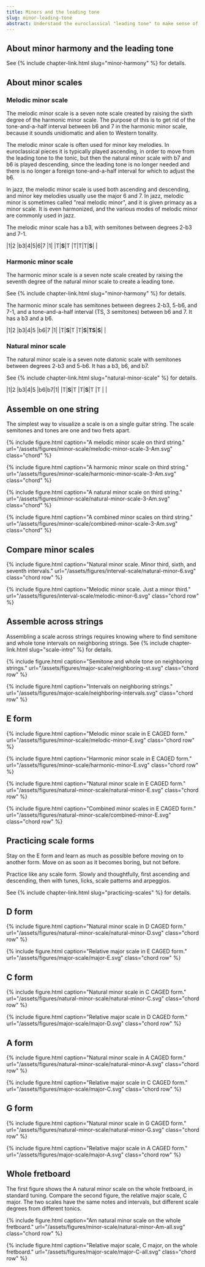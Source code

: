 ```yaml
---
title: Minors and the leading tone
slug: minor-leading-tone
abstract: Understand the euroclassical "leading tone" to make sense of melodic and harmonic minor scales, and unlock the feel of minor key harmony. 
---
```


## About minor harmony and the leading tone

See {% include chapter-link.html slug="minor-harmony" %} for details.

## About minor scales

### Melodic minor scale

The melodic minor scale is a seven note scale 
created by raising the sixth degree of the harmonic minor scale.
The purpose of this is to get rid of the tone-and-a-half interval between b6 and 7 in the harmonic minor scale,
because it sounds unidiomatic and alien to Western tonality.

The melodic minor scale is often used for minor key melodies.
In euroclassical pieces it is typically played ascending,
in order to move from the leading tone to the tonic,
but then the natural minor scale with b7 and b6 is played descending,
since the leading tone is no longer needed
and there is no longer a foreign tone-and-a-half interval for which to adjust the b6. 

In jazz, 
the melodic minor scale is used both ascending and descending,
and minor key melodies usually use the major 6 and 7.
In jazz, melodic minor is sometimes called "real melodic minor",
and it is given primacy as a minor scale.
It is even harmonized,
and the various modes of melodic minor are commonly used in jazz.

The melodic minor scale has a b3,
with semitones between degrees 2-b3 and 7-1.

<div class="table-wrapper" markdown="block">

|1|2    |b3|4|5|6|7    |1|
|T|**S**|T |T|T|T|**S**| |

</div>

### Harmonic minor scale 

The harmonic minor scale is a seven note scale 
created by raising the seventh degree of the natural minor scale
to create a leading tone.

See {% include chapter-link.html slug="minor-harmony" %} for details.

The harmonic minor scale has semitones between degrees 2-b3, 5-b6, and 7-1,
and a tone-and-a-half interval (TS, 3 semitones) between b6 and 7.
It has a b3 and a b6.

<div class="table-wrapper" markdown="block">

|1|2    |b3|4|5    |b6|7    |1|
|T|**S**|T |T|**S**|**TS**|**S**| |

</div>

### Natural minor scale

The natural minor scale is a seven note diatonic scale 
with semitones between degrees 2-b3 and 5-b6.
It has a b3, b6, and b7.

See {% include chapter-link.html slug="natural-minor-scale" %} for details.

<div class="table-wrapper" markdown="block">

|1|2    |b3|4|5    |b6|b7|1|
|T|**S**|T |T|**S**|T |T | |

</div>

## Assemble on one string

The simplest way to visualize a scale is on a single guitar string.
The scale semitones and tones are one and two frets apart.

{% include figure.html
    caption="A melodic minor scale on third string."
    url="/assets/figures/minor-scale/melodic-minor-scale-3-Am.svg"
    class="chord"
%}

{% include figure.html
    caption="A harmonic minor scale on third string."
    url="/assets/figures/minor-scale/harmonic-minor-scale-3-Am.svg"
    class="chord"
%}

{% include figure.html
    caption="A natural minor scale on third string."
    url="/assets/figures/minor-scale/natural-minor-scale-3-Am.svg"
    class="chord"
%}

{% include figure.html
    caption="A combined minor scales on third string."
    url="/assets/figures/minor-scale/combined-minor-scale-3-Am.svg"
    class="chord"
%}

## Compare minor scales

{% include figure.html
    caption="Natural minor scale. Minor third, sixth, and seventh intervals."
    url="/assets/figures/interval-scale/natural-minor-6.svg"
    class="chord row"
%}

{% include figure.html
    caption="Melodic minor scale. Just a minor third."
    url="/assets/figures/interval-scale/melodic-minor-6.svg"
    class="chord row"
%}

## Assemble across strings

Assembling a scale across strings requires knowing where to find semitone and whole tone intervals on neighboring strings.
See {% include chapter-link.html slug="scale-intro" %} for details.

{% include figure.html
    caption="Semitone and whole tone on neighboring strings."
    url="/assets/figures/major-scale/neighboring-st.svg"
    class="chord row"
%}

{% include figure.html
    caption="Intervals on neighboring strings."
    url="/assets/figures/major-scale/neighboring-intervals.svg"
    class="chord row"
%}

## E form

{% include figure.html
    caption="Melodic minor scale in E CAGED form."
    url="/assets/figures/minor-scale/melodic-minor-E.svg"
    class="chord row"
%}

{% include figure.html
    caption="Harmonic minor scale in E CAGED form."
    url="/assets/figures/minor-scale/harmonic-minor-E.svg"
    class="chord row"
%}

{% include figure.html
    caption="Natural minor scale in E CAGED form."
    url="/assets/figures/natural-minor-scale/natural-minor-E.svg"
    class="chord row"
%}

{% include figure.html
    caption="Combined minor scales in E CAGED form."
    url="/assets/figures/natural-minor-scale/combined-minor-E.svg"
    class="chord row"
%}


## Practicing scale forms

Stay on the E form and learn as much as possible before moving on to another form.
Move on as soon as it becomes boring,
but not before.

Practice like any scale form.
Slowly and thoughtfully,
first ascending and descending, 
then with tunes, licks, scale patterns and arpeggios.

See {% include chapter-link.html slug="practicing-scales" %} for details. 


## D form

{% include figure.html
    caption="Natural minor scale in D CAGED form."
    url="/assets/figures/natural-minor-scale/natural-minor-D.svg"
    class="chord row"
%}

{% include figure.html
    caption="Relative major scale in E CAGED form."
    url="/assets/figures/major-scale/major-E.svg"
    class="chord row"
%}

## C form

{% include figure.html
    caption="Natural minor scale in C CAGED form."
    url="/assets/figures/natural-minor-scale/natural-minor-C.svg"
    class="chord row"
%}

{% include figure.html
    caption="Relative major scale in D CAGED form."
    url="/assets/figures/major-scale/major-D.svg"
    class="chord row"
%}

## A form

{% include figure.html
    caption="Natural minor scale in A CAGED form."
    url="/assets/figures/natural-minor-scale/natural-minor-A.svg"
    class="chord row"
%}

{% include figure.html
    caption="Relative major scale in C CAGED form."
    url="/assets/figures/major-scale/major-C.svg"
    class="chord row"
%}

## G form

{% include figure.html
    caption="Natural minor scale in G CAGED form."
    url="/assets/figures/natural-minor-scale/natural-minor-G.svg"
    class="chord row"
%}

{% include figure.html
    caption="Relative major scale in A CAGED form."
    url="/assets/figures/major-scale/major-A.svg"
    class="chord row"
%}

## Whole fretboard

The first figure shows the A natural minor scale on the whole fretboard,
in standard tuning.
Compare the second figure,
the relative major scale,
C major.
The two scales have the same notes and intervals,
but different scale degrees from different tonics.

{% include figure.html
    caption="Am natural minor scale on the whole fretboard."
    url="/assets/figures/minor-scale/natural-minor-Am-all.svg"
    class="chord row"
%}

{% include figure.html
    caption="Relative major scale, C major, on the whole fretboard."
    url="/assets/figures/major-scale/major-C-all.svg"
    class="chord row"
%}
